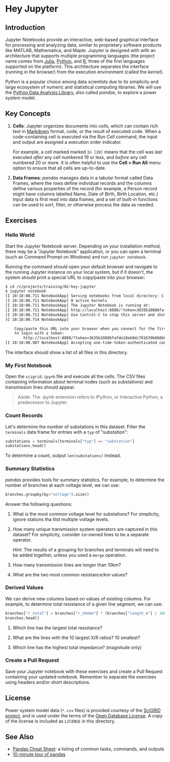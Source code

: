# Hey Jupyter

## Introduction

Jupyter Notebooks provide an interactive, web-based graphical interface for
processing and analyzing data, similar to proprietary software products like
MATLAB, Mathematica, and Maple. Jupyter is designed with with an architecture
that supports multiple programming languages (the project name comes from
[Julia](https://en.wikipedia.org/wiki/Julia_(programming_language)),
[Python](https://en.wikipedia.org/wiki/Python_(programming_language)), and
[R](https://en.wikipedia.org/wiki/R_(programming_language)), three of the
first languages supported on the platform). This architecture separates the
interface (running in the browser) from the execution environment (called
the _kernel_).

Python is a popular choice among data scientists due to its simplicity and
large ecosystem of numeric and statistical computing libraries. We will use
the [Python Data Analysis Library](https://pandas.pydata.org), also called
_pandas_, to explore a power system model.

## Key Concepts

1. **Cells**: Jupyter organizes documents into _cells_, which can contain
   rich text in [Markdown](https://en.wikipedia.org/wiki/Markdown) format,
   code, or the result of executed code. When a code-containing cell is
   executed via the _Run Cell_ command, the input and output are assigned
   a execution order indicator.
   
   For example, a cell marked marked `In [20]` means that the cell was last
   executed _after_ any cell numbered 19 or less, and _before_ any cell
   numbered 20 or more. It is often helpful to use the **Cell > Run All**
   menu option to ensure that all cells are up-to-date.

1. **Data Frames**: _pandas_ manages data in a tabular format called Data
   Frames, where the rows define individual records and the columns define
   various properties of the record (for example, a Person record might
   have columns labelled Name, Date of Birth, Birth Location, etc.) Input
   data is first read into data frames, and a set of built-in functions
   can be used to sort, filter, or otherwise process the data as needed.

## Exercises

### Hello World

Start the Jupyter Notebook server. Depending on your installation method,
there may be a "Jupyter Notebook" application, or you can open a terminal
(such as Command Prompt on Windows) and run `jupyter notebook`.
  
Running the command should open your default browser and navigate to the
running Jupyter instance on your local system, but if it doesn't, the
system should print a special URL to copy/paste into your browser:
   
```bash
$ cd /c/projects/training/02-hey-jupyter
$ jupyter notebook
[I 10:18:00.711 NotebookApp] Serving notebooks from local directory: C:\projects\training\02-hey-jupyter
[I 10:18:00.711 NotebookApp] 0 active kernels
[I 10:18:00.711 NotebookApp] The Jupyter Notebook is running at:
[I 10:18:00.711 NotebookApp] http://localhost:8888/?token=3635b10886fafde18eb8dc781639b068b00299b99ff76aa4
[I 10:18:00.711 NotebookApp] Use Control-C to stop this server and shut down all kernels (twice to skip confirmation).
[C 10:18:00.714 NotebookApp]

    Copy/paste this URL into your browser when you connect for the first time,
    to login with a token:
        http://localhost:8888/?token=3635b10886fafde18eb8dc781639b068b00299b99ff76aa4
[I 10:18:00.987 NotebookApp] Accepting one-time-token-authenticated connection from ::1
```

The interface should show a list of all files in this directory.

### My First Notebook

Open the `scigrid.ipynb` file and execute all the cells. The CSV files
containing information about terminal nodes (such as substations) and
transmission lines should appear.

> Aside: The .ipynb extension refers to IPython, or Interactive Python,
> a predecessor to Jupyter.

### Count Records

Let's determine the number of substations in this dataset. Filter the
`terminals` data frame for entries with a `typ` of "substation":

```python
substations = terminals[terminals["typ"] == "substation"]
substations.head()
```

To determine a count, output `len(substations)` instead.

### Summary Statistics

_pandas_ provides tools for summary statistics. For example, to determine
the number of branches at each voltage level, we can use:

```python
branches.groupby(by="voltage").size()
```

Answer the following questions:

1. What is the most common voltage level for substations? For simplicity,
   ignore stations tha tlist multiple voltage levels.

1. How many unique transmission system operators are captured in this
   dataset? For simplicity, consider co-owned lines to be a separate
   operator.

   _Hint_: The results of a grouping for branches and terminals will
   need to be added together, unless you used a `merge` operation.

1. How many transmission lines are longer than 10km?

1. What are the two most common resistance/km values?

### Derived Values

We can derive new columns based on values of existing columns. For example,
to determine total resistance of a given line segment, we can use:

```python
branches["r_total"] = branches["r_ohmkm"] * (branches["length_m"] / 1000)
branches.head()
```

1. Which line has the largest total resistance?

1. What are the lines with the 10 largest X/R ratios? 10 smallest?

1. Which line has the highest total impedance? (magnitude only)

### Create a Pull Request

Save your Jupyter notebook with these exercises and create a Pull Request
containing your updated notebook. Remember to separate the exercises using
headers and/or short descriptions.

## License

Power system model data (`*.csv` files) is provided courtesy of the
[SciGRID project](http://www.scigrid.de/), and is used under the terms of the
[Open Database License](http://opendatacommons.org/licenses/odbl/1.0/). A
copy of the license is included as `LICENSE` in this directory.

## See Also

* [Pandas Cheat Sheet](https://github.com/pandas-dev/pandas/blob/master/doc/cheatsheet/Pandas_Cheat_Sheet.pdf):
  a listing of common tasks, commands, and outputs
* [10-minute tour of pandas](https://pandas.pydata.org/#quick-vignette)
